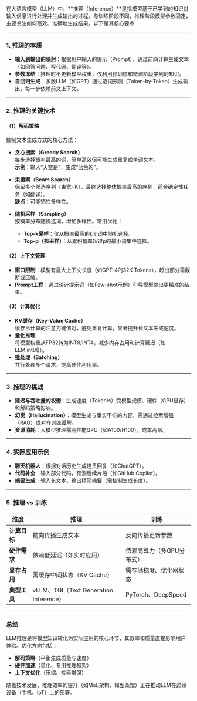 在大语言模型（LLM）中，**推理（Inference）**是指模型基于已学到的知识对输入信息进行处理并生成输出的过程。与训练阶段不同，推理阶段模型参数固定，主要关注如何高效、准确地生成结果。以下是其核心要点：

---

### 1. **推理的本质**
- **输入到输出的映射**：根据用户输入的提示（Prompt），通过前向计算生成文本（如回答问题、写代码、翻译等）。
- **参数冻结**：推理时不更新模型权重，仅利用预训练和微调阶段学到的知识。
- **自回归生成**：多数LLM（如GPT）通过逐词预测（Token-by-Token）生成输出，每一步依赖前文上下文。

---

### 2. **推理的关键技术**
#### （1）**解码策略**
控制文本生成方式的核心方法：
- **贪心搜索（Greedy Search）**  
  每步选择概率最高的词，简单高效但可能生成重复或单调文本。  
  **示例**：输入“天空是”，生成“蓝色的”。  

- **束搜索（Beam Search）**  
  保留多个候选序列（束宽=K），最终选择整体概率最高的序列，适合确定性任务（如翻译）。  
  **缺点**：可能牺牲多样性。

- **随机采样（Sampling）**  
  按概率分布随机选词，增加多样性。常用优化：  
  - **Top-k采样**：仅从概率最高的k个词中随机选择。  
  - **Top-p（核采样）**：从累积概率超过p的最小词集中选择。  

#### （2）**上下文管理**
- **窗口限制**：模型有最大上下文长度（如GPT-4的32K Tokens），超出部分需截断或压缩。  
- **Prompt工程**：通过设计提示词（如Few-shot示例）引导模型输出更精准的结果。

#### （3）**计算优化**
- **KV缓存（Key-Value Cache）**  
  缓存已计算的注意力键值对，避免重复计算，显著提升长文本生成速度。  
- **量化推理**  
  将模型权重从FP32转为INT8/INT4，减少内存占用和计算延迟（如LLM.int8()）。  
- **批处理（Batching）**  
  并行处理多个请求，提高硬件利用率。

---

### 3. **推理的挑战**
- **延迟与吞吐量的权衡**：生成速度（Token/s）受模型规模、硬件（GPU显存）和解码策略影响。  
- **幻觉（Hallucination）**：模型生成与事实不符的内容，需通过检索增强（RAG）或对齐训练缓解。  
- **资源消耗**：大模型推理需高性能GPU（如A100/H100），成本高昂。

---

### 4. **实际应用示例**
- **聊天机器人**：根据对话历史生成连贯回复（如ChatGPT）。  
- **代码补全**：输入部分代码，预测后续片段（如GitHub Copilot）。  
- **摘要生成**：输入长文本，输出精简摘要（需控制生成长度）。

---

### 5. **推理 vs 训练**
| **维度**       | **推理**                          | **训练**                          |
|---------------|----------------------------------|----------------------------------|
| **计算目标**   | 前向传播生成文本                 | 反向传播更新参数                 |
| **硬件需求**   | 依赖低延迟（如实时应用）         | 依赖高算力（多GPU分布式）        |
| **显存占用**   | 需缓存中间状态（KV Cache）       | 需存储梯度、优化器状态           |
| **典型工具**   | vLLM、TGI（Text Generation Inference） | PyTorch、DeepSpeed             |

---

### 总结
LLM推理是将模型知识转化为实际应用的核心环节，其效率和质量直接影响用户体验。优化方向包括：  
- **解码策略**（平衡生成质量与速度）  
- **硬件加速**（量化、专用推理框架）  
- **上下文优化**（压缩、检索增强）  

随着技术发展，推理效率的提升（如MoE架构、模型蒸馏）正在推动LLM在边缘设备（手机、IoT）上的部署。